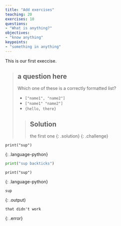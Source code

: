 ```yaml
---
title: "Add exercises"
teaching: 20
exercises: 10
questions:
- "What is anything?"
objectives:
- "know anything"
keypoints:
- "something in anything"
---
```


This is our first execcise.

> ## a question here
> 
> Which one of these is a correctly formatted list?
> - `["name1", "name2"]`
> - `["name1" "name2"]`
> - `{hello, there}`
> 
> > ## Solution
> > 
> > the first one
> {: .solution}
{: .challenge}

~~~
print("sup")
~~~
{: .language-python}

``` python
print("sup backticks")
```

~~~
print("sup")
~~~
{: .language-python}

~~~
sup
~~~
{: .output)

~~~
that didn't work
~~~
{: .error}
